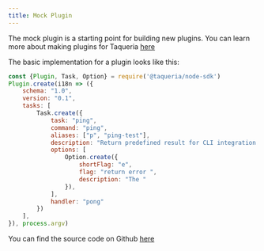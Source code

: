 ```yaml
---
title: Mock Plugin 
---
```


The mock plugin is a starting point for building new plugins. You can learn more about making plugins for Taqueria [here](/do/taqueria-dev/making-plugins/)

The basic implementation for a plugin looks like this:
```js
const {Plugin, Task, Option} = require('@taqueria/node-sdk')
Plugin.create(i18n => ({
    schema: "1.0",
    version: "0.1",
    tasks: [
        Task.create({
            task: "ping",
            command: "ping",
            aliases: ["p", "ping-test"],
            description: "Return predefined result for CLI integration testing",
            options: [
                Option.create({
                    shortFlag: "e",
                    flag: "return error ",
                    description: "The "
                }),
            ],
            handler: "pong"
        })
    ],
}), process.argv)


```

You can find the source code on Github [here](https://github.com/ecadlabs/taqueria/tree/main/taqueria-plugin-mock)